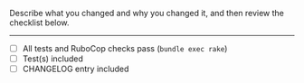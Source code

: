 Describe what you changed and why you changed it, and then review the checklist below.

---

- [ ] All tests and RuboCop checks pass (`bundle exec rake`)
- [ ] Test(s) included
- [ ] CHANGELOG entry included
